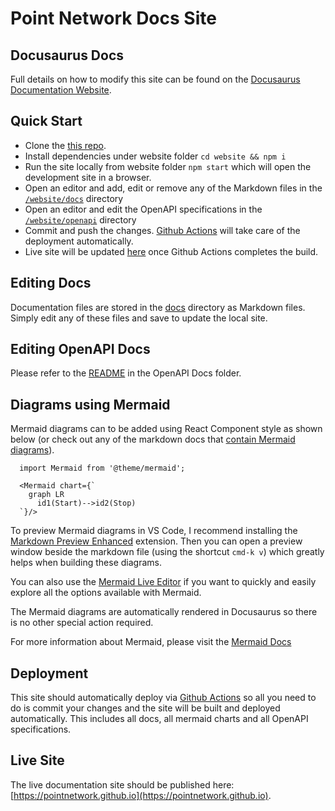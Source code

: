 # Point Network Docs Site

## Docusaurus Docs

Full details on how to modify this site can be found on the [Docusaurus Documentation Website](https://docusaurus.io/docs/installation).

## Quick Start

* Clone the [this repo](https://github.com/pointnetwork/pointnetwork.github.io).
* Install dependencies under website folder `cd website && npm i`
* Run the site locally from website folder `npm start` which will open the development site in a browser.
* Open an editor and add, edit or remove any of the Markdown files in the [`/website/docs`](./website//docs) directory
* Open an editor and edit the OpenAPI specifications in the  [`/website/openapi`](./website/openapi) directory
* Commit and push the changes. [Github Actions](https://github.com/pointnetwork/pointnetwork.github.io/actions) will take care of the deployment automatically.
* Live site will be updated [here](https://pointnetwork.github.io/) once Github Actions completes the build.

## Editing Docs

Documentation files are stored in the [docs](./website//docs) directory as Markdown files. Simply edit any of these files and save to update the local site.

## Editing OpenAPI Docs

Please refer to the [README](./website/openapi/) in the OpenAPI Docs folder.

## Diagrams using Mermaid

Mermaid diagrams can to be added using React Component style as shown below (or check out any of the markdown docs that [contain Mermaid diagrams](./website//docs/storage.md)).

```
  import Mermaid from '@theme/mermaid';

  <Mermaid chart={`
    graph LR
      id1(Start)-->id2(Stop)
  `}/>
```

To preview Mermaid diagrams in VS Code, I recommend installing the [Markdown Preview Enhanced](https://marketplace.visualstudio.com/items?itemName=shd101wyy.markdown-preview-enhanced) extension. Then you can open a preview window beside the markdown file (using the shortcut `cmd-k v`) which greatly helps when building these diagrams.

You can also use the [Mermaid Live Editor](https://mermaid-js.github.io/mermaid-live-editor/) if you want to quickly and easily explore all the options available with Mermaid.

The Mermaid diagrams are automatically rendered in Docusaurus so there is no other special action required.

For more information about Mermaid, please visit the [Mermaid Docs](https://mermaid-js.github.io/mermaid/#/)

## Deployment

This site should automatically deploy via [Github Actions](https://github.com/features/actions) so all you need to do is commit your changes and the site will be built and deployed automatically. This includes all docs, all mermaid charts and all OpenAPI specifications.

## Live Site

The live documentation site should be published here: [https://pointnetwork.github.io](https://pointnetwork.github.io).